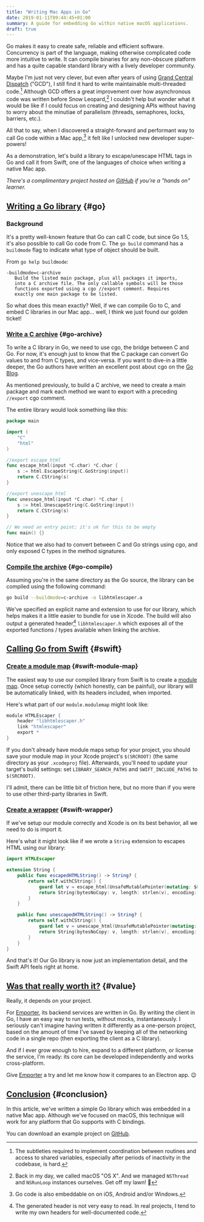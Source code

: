 ```yaml
---
title: "Writing Mac Apps in Go"
date: 2019-01-11T09:44:45+01:00
summary: A guide for embedding Go within native macOS applications.
draft: true
---
```


Go makes it easy to create safe, reliable and efficient software. Concurrency is part of the language, making otherwise complicated code more intuitive to write. It can compile binaries for any non-obscure platform and has a quite capable standard library with a lively developer community. 

Maybe I'm just not very clever, but even after years of using [Grand Central Dispatch](https://en.wikipedia.org/wiki/Grand_Central_Dispatch) ("GCD"), I still find it hard to write maintainable multi-threaded code.[^1] Although GCD offers a great improvement over how asynchronous code was written before Snow Leopard,[^2] I couldn't help but wonder what it would be like if I could focus on creating and designing APIs without having to worry about the minutiae of parallelism (threads, semaphores, locks, barriers, etc.).

[^1]: The subtleties required to implement coordination between routines and access to shared variables, especially after periods of inactivity in the codebase, is hard.

[^2]: Back in my day, we called macOS "OS X". And we managed `NSThread` and `NSRunLoop` instances ourselves. Get off my lawn! 👴

All that to say, when I discovered a straight-forward and performant way to call Go code within a Mac app,[^3] it felt like I unlocked new developer super-powers!

[^3]: Go code is also embeddable on on iOS, Android and/or Windows.

As a demonstration, let's build a library to escape/unescape HTML tags in Go and call it from Swift, one of the languages of choice when writing a native Mac app.

_There's a complimentary project hosted on [GitHub](https://github.com/mikepulaski/go-swift) if you're a "hands on" learner._

## [Writing a Go library](#go) {#go}

### Background

It's a pretty well-known feature that Go can call C code, but since Go 1.5, it's also possible to call Go code from C. The `go build` command has a `buildmode` flag to indicate what type of object should be built. 

From `go help buildmode`:

```text
-buildmode=c-archive
   Build the listed main package, plus all packages it imports,
   into a C archive file. The only callable symbols will be those
   functions exported using a cgo //export comment. Requires
   exactly one main package to be listed.
```

So what does this mean exactly? Well, if we can compile Go to C, and embed C libraries in our Mac app... well, I think we just found our golden ticket!

### [Write a C archive](#go-archive) {#go-archive}

To write a C library in Go, we need to use cgo, the bridge between C and Go. For now, it's enough just to know that the C package can convert Go values to and from C types, and vice-versa. If you want to dive-in a little deeper, the Go authors have written an excellent post about cgo on the [Go Blog](https://blog.golang.org/c-go-cgo).

As mentioned previously, to build a C archive, we need to create a main package and mark each method we want to export with a preceding `//export` cgo comment.

The entire library would look something like this:

```go
package main

import (
	"C"
	"html"
)

//export escape_html
func escape_html(input *C.char) *C.char {
	s := html.EscapeString(C.GoString(input))
	return C.CString(s)
}

//export unescape_html
func unescape_html(input *C.char) *C.char {
	s := html.UnescapeString(C.GoString(input))
	return C.CString(s)
}

// We need an entry point; it's ok for this to be empty
func main() {}
```

Notice that we also had to convert between C and Go strings using cgo, and only exposed C types in the method signatures.

### [Compile the archive](#go-compile) {#go-compile}

Assuming you're in the same directory as the Go source, the library can be compiled using the following command:

```bash
go build --buildmode=c-archive -o libhtmlescaper.a
```

We've specified an explicit name and extension to use for our library, which helps makes it a little easier to bundle for use in Xcode. The build will also output a generated header[^4] `libhtmlescaper.h` which exposes all of the exported functions / types available when linking the archive. 

[^4]: The generated header is not very easy to read. In real projects, I tend to write my own headers for well-documented code.

## [Calling Go from Swift](#swift) {#swift}

### [Create a module map](#swift-module-map) {#swift-module-map}

The easiest way to use our compiled library from Swift is to create a [module map](https://clang.llvm.org/docs/Modules.html#id21). Once setup correctly (which honestly, can be painful), our library will be automatically linked, with its headers included, when imported.

Here's what part of our `module.modulemap` might look like:

```swift
module HTMLEscaper {
    header "libhtmlescaper.h"
    link "htmlescaper"
    export *
}
```

If you don't already have module maps setup for your project, you should save your module map in your Xcode project's `$(SRCROOT)` (the same directory as your `.xcodeproj` file). Afterwards, you'll need to update your target's build settings: set `LIBRARY_SEARCH_PATHS` and `SWIFT_INCLUDE_PATHS` to `$(SRCROOT)`.

I'll admit, there can be little bit of friction here, but no more than if you were to use other third-party libraries in Swift.

### [Create a wrapper](#swift-wrapper) {#swift-wrapper}

If we've setup our module correctly and Xcode is on its best behavior, all we need to do is import it.

Here's what it might look like if we wrote a `String` extension to escapes HTML using our library:

```swift
import HTMLEscaper

extension String {
    public func escapedHTMLString() -> String? {
        return self.withCString() {
            guard let v = escape_html(UnsafeMutablePointer(mutating: $0)) else { return nil }
            return String(bytesNoCopy: v, length: strlen(v), encoding: .utf8, freeWhenDone: true)
        }
    }

    public func unescapedHTMLString() -> String? {
        return self.withCString() {
            guard let v = unescape_html(UnsafeMutablePointer(mutating: $0)) else { return nil }
            return String(bytesNoCopy: v, length: strlen(v), encoding: .utf8, freeWhenDone: true)
        }
    }
}
```

And that's it! Our Go library is now just an implementation detail, and the Swift API feels right at home.

## [Was that really worth it?](#value) {#value}

Really, it depends on your project.

For [Emporter](https://emporter.app), its backend services are written in Go. By writing the client in Go, I have an easy way to run tests, without mocks, instantaneously. I seriously can't imagine having written it differently as a one-person project, based on the amount of time I've saved by keeping all of the networking code in a single repo (then exporting the client as a C library).

And if I ever grow enough to hire, expand to a different platform, or license the service, I'm ready: its core can be developed independently and works cross-platform.

Give [Emporter](https://emporter.app) a try and let me know how it compares to an Electron app. 😉

## [Conclusion](#conclusion) {#conclusion}

In this article, we've written a simple Go library which was embedded in a native Mac app. Although we've focused on macOS, this technique will work for any platform that Go supports with C bindings.

You can download an example project on [GitHub](https://github.com/mikepulaski/go-swift).
